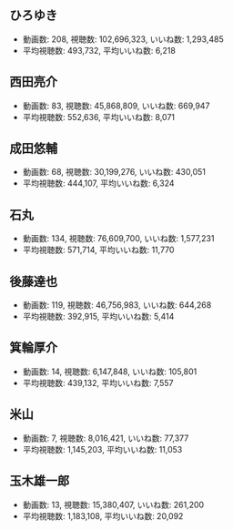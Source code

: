 ## ひろゆき

-   動画数: 208, 視聴数: 102,696,323, いいね数: 1,293,485
-   平均視聴数: 493,732, 平均いいね数: 6,218

## 西田亮介

-   動画数: 83, 視聴数: 45,868,809, いいね数: 669,947
-   平均視聴数: 552,636, 平均いいね数: 8,071

## 成田悠輔

-   動画数: 68, 視聴数: 30,199,276, いいね数: 430,051
-   平均視聴数: 444,107, 平均いいね数: 6,324

## 石丸

-   動画数: 134, 視聴数: 76,609,700, いいね数: 1,577,231
-   平均視聴数: 571,714, 平均いいね数: 11,770

## 後藤達也

-   動画数: 119, 視聴数: 46,756,983, いいね数: 644,268
-   平均視聴数: 392,915, 平均いいね数: 5,414

## 箕輪厚介

-   動画数: 14, 視聴数: 6,147,848, いいね数: 105,801
-   平均視聴数: 439,132, 平均いいね数: 7,557

## 米山

-   動画数: 7, 視聴数: 8,016,421, いいね数: 77,377
-   平均視聴数: 1,145,203, 平均いいね数: 11,053

## 玉木雄一郎

-   動画数: 13, 視聴数: 15,380,407, いいね数: 261,200
-   平均視聴数: 1,183,108, 平均いいね数: 20,092
